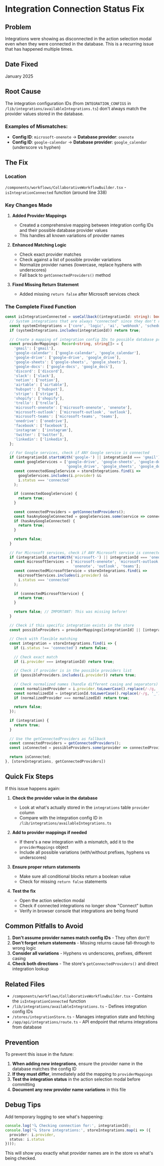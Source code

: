 # Integration Connection Status Fix

## Problem
Integrations were showing as disconnected in the action selection modal even when they were connected in the database. This is a recurring issue that has happened multiple times.

## Date Fixed
January 2025

## Root Cause
The integration configuration IDs (from `INTEGRATION_CONFIGS` in `/lib/integrations/availableIntegrations.ts`) don't always match the provider values stored in the database.

### Examples of Mismatches:
- **Config ID**: `microsoft-onenote` → **Database provider**: `onenote`
- **Config ID**: `google-calendar` → **Database provider**: `google_calendar` (underscore vs hyphen)

## The Fix

### Location
`/components/workflows/CollaborativeWorkflowBuilder.tsx` - `isIntegrationConnected` function (around line 338)

### Key Changes Made

1. **Added Provider Mappings**
   - Created a comprehensive mapping between integration config IDs and their possible database provider values
   - This handles all known variations of provider names

2. **Enhanced Matching Logic**
   - Check exact provider matches
   - Check against a list of possible provider variations
   - Normalize provider names (lowercase, replace hyphens with underscores)
   - Fall back to `getConnectedProviders()` method

3. **Fixed Missing Return Statement**
   - Added missing `return false` after Microsoft services check

### The Complete Fixed Function

```typescript
const isIntegrationConnected = useCallback((integrationId: string): boolean => {
  // System integrations that are always "connected" since they don't require external authentication
  const systemIntegrations = ['core', 'logic', 'ai', 'webhook', 'scheduler', 'manual'];
  if (systemIntegrations.includes(integrationId)) return true;
  
  // Create a mapping of integration config IDs to possible database provider values
  const providerMappings: Record<string, string[]> = {
    'gmail': ['gmail'],
    'google-calendar': ['google-calendar', 'google_calendar'],
    'google-drive': ['google-drive', 'google_drive'],
    'google-sheets': ['google-sheets', 'google_sheets'],
    'google-docs': ['google-docs', 'google_docs'],
    'discord': ['discord'],
    'slack': ['slack'],
    'notion': ['notion'],
    'airtable': ['airtable'],
    'hubspot': ['hubspot'],
    'stripe': ['stripe'],
    'shopify': ['shopify'],
    'trello': ['trello'],
    'microsoft-onenote': ['microsoft-onenote', 'onenote'],
    'microsoft-outlook': ['microsoft-outlook', 'outlook'],
    'microsoft-teams': ['microsoft-teams', 'teams'],
    'onedrive': ['onedrive'],
    'facebook': ['facebook'],
    'instagram': ['instagram'],
    'twitter': ['twitter'],
    'linkedin': ['linkedin'],
  };
  
  // For Google services, check if ANY Google service is connected
  if (integrationId.startsWith('google-') || integrationId === 'gmail') {
    const googleServices = ['google-drive', 'google-sheets', 'google-docs', 'google-calendar', 'gmail',
                            'google_drive', 'google_sheets', 'google_docs', 'google_calendar'];
    const connectedGoogleService = storeIntegrations.find(i => 
      googleServices.includes(i.provider) && 
      i.status === 'connected'
    );
    
    if (connectedGoogleService) {
      return true;
    }
    
    const connectedProviders = getConnectedProviders();
    const hasAnyGoogleConnected = googleServices.some(service => connectedProviders.includes(service));
    if (hasAnyGoogleConnected) {
      return true;
    }
    
    return false;
  }
  
  // For Microsoft services, check if ANY Microsoft service is connected
  if (integrationId.startsWith('microsoft-') || integrationId === 'onedrive') {
    const microsoftServices = ['microsoft-onenote', 'microsoft-outlook', 'microsoft-teams', 'onedrive',
                               'onenote', 'outlook', 'teams'];
    const connectedMicrosoftService = storeIntegrations.find(i => 
      microsoftServices.includes(i.provider) && 
      i.status === 'connected'
    );
    
    if (connectedMicrosoftService) {
      return true;
    }
    
    return false; // IMPORTANT: This was missing before!
  }
  
  // Check if this specific integration exists in the store
  const possibleProviders = providerMappings[integrationId] || [integrationId];
  
  // Check with flexible matching
  const integration = storeIntegrations.find(i => {
    if (i.status !== 'connected') return false;
    
    // Check exact match
    if (i.provider === integrationId) return true;
    
    // Check if provider is in the possible providers list
    if (possibleProviders.includes(i.provider)) return true;
    
    // Check normalized names (handle different casing and separators)
    const normalizedProvider = i.provider.toLowerCase().replace(/-/g, '_');
    const normalizedId = integrationId.toLowerCase().replace(/-/g, '_');
    if (normalizedProvider === normalizedId) return true;
    
    return false;
  });
  
  if (integration) {
    return true;
  }
  
  // Use the getConnectedProviders as fallback
  const connectedProviders = getConnectedProviders();
  const isConnected = possibleProviders.some(provider => connectedProviders.includes(provider));
  
  return isConnected;
}, [storeIntegrations, getConnectedProviders])
```

## Quick Fix Steps

If this issue happens again:

1. **Check the provider value in the database**
   - Look at what's actually stored in the `integrations` table `provider` column
   - Compare with the integration config ID in `/lib/integrations/availableIntegrations.ts`

2. **Add to provider mappings if needed**
   - If there's a new integration with a mismatch, add it to the `providerMappings` object
   - Include all possible variations (with/without prefixes, hyphens vs underscores)

3. **Ensure proper return statements**
   - Make sure all conditional blocks return a boolean value
   - Check for missing `return false` statements

4. **Test the fix**
   - Open the action selection modal
   - Check if connected integrations no longer show "Connect" button
   - Verify in browser console that integrations are being found

## Common Pitfalls to Avoid

1. **Don't assume provider names match config IDs** - They often don't!
2. **Don't forget return statements** - Missing returns cause fall-through to wrong logic
3. **Consider all variations** - Hyphens vs underscores, prefixes, different casing
4. **Check both directions** - The store's `getConnectedProviders()` and direct integration lookup

## Related Files

- `/components/workflows/CollaborativeWorkflowBuilder.tsx` - Contains the `isIntegrationConnected` function
- `/lib/integrations/availableIntegrations.ts` - Defines integration config IDs
- `/stores/integrationStore.ts` - Manages integration state and fetching
- `/app/api/integrations/route.ts` - API endpoint that returns integrations from database

## Prevention

To prevent this issue in the future:

1. **When adding new integrations**, ensure the provider name in the database matches the config ID
2. **If they must differ**, immediately add the mapping to `providerMappings`
3. **Test the integration status** in the action selection modal before committing
4. **Document any new provider name variations** in this file

## Debug Tips

Add temporary logging to see what's happening:
```typescript
console.log('🔍 Checking connection for:', integrationId);
console.log('🔍 Store integrations:', storeIntegrations.map(i => ({ 
  provider: i.provider, 
  status: i.status 
})));
```

This will show you exactly what provider names are in the store vs what's being checked.
